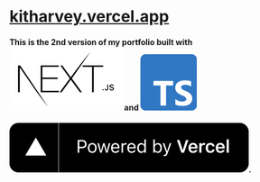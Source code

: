 # [kitharvey.vercel.app](https://kitharvey.vercel.app/)

#### This is the 2nd version of my portfolio built with ![Next](https://github.com/kitharvey/next-portfolio/blob/main/nextjs.svg) and ![TypeScript](https://github.com/kitharvey/next-portfolio/blob/main/ts.svg)
#### ![Powered by Vercel](https://github.com/kitharvey/next-portfolio/blob/main/powered-by-vercel.svg).